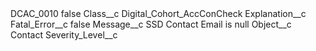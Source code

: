 <?xml version="1.0" encoding="UTF-8"?>
<CustomMetadata xmlns="http://soap.sforce.com/2006/04/metadata" xmlns:xsi="http://www.w3.org/2001/XMLSchema-instance" xmlns:xsd="http://www.w3.org/2001/XMLSchema">
    <label>DCAC_0010</label>
    <protected>false</protected>
    <values>
        <field>Class__c</field>
        <value xsi:type="xsd:string">Digital_Cohort_AccConCheck</value>
    </values>
    <values>
        <field>Explanation__c</field>
        <value xsi:nil="true"/>
    </values>
    <values>
        <field>Fatal_Error__c</field>
        <value xsi:type="xsd:boolean">false</value>
    </values>
    <values>
        <field>Message__c</field>
        <value xsi:type="xsd:string">SSD Contact Email is null</value>
    </values>
    <values>
        <field>Object__c</field>
        <value xsi:type="xsd:string">Contact</value>
    </values>
    <values>
        <field>Severity_Level__c</field>
        <value xsi:nil="true"/>
    </values>
</CustomMetadata>

